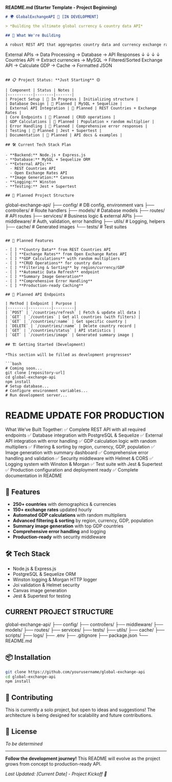 **README.md (Starter Template - Project Beginning)**

```markdown
# 🌍 GlobalExchangeAPI 🚧 [IN DEVELOPMENT]

> *Building the ultimate global currency & country data API*

## 🎯 What We're Building

A robust REST API that aggregates country data and currency exchange rates to provide calculated economic insights.

```
External APIs → Data Processing → Database → API Responses
     ↓               ↓               ↓           ↓
Countries API  → Extract currencies → MySQL → Filtered/Sorted
Exchange API  → Calculate GDP     → Cache  → Formatted JSON
```

## 📋 Project Status: **Just Starting** 🟡

| Component | Status | Notes |
|-----------|--------|-------|
| Project Setup | 🚧 In Progress | Initializing structure |
| Database Design | 📝 Planned | MySQL + Sequelize |
| External API Integration | 📝 Planned | REST Countries + Exchange Rates |
| Core Endpoints | 📝 Planned | CRUD operations |
| GDP Calculations | 📝 Planned | Population × random multiplier |
| Error Handling | 📝 Planned | Comprehensive error responses |
| Testing | 📝 Planned | Jest + Supertest |
| Documentation | 📝 Planned | API docs & examples |

## 🛠 Current Tech Stack Plan

- **Backend:** Node.js + Express.js
- **Database:** MySQL + Sequelize ORM
- **External APIs:** 
  - REST Countries API
  - Open Exchange Rates API
- **Image Generation:** Canvas
- **Logging:** Winston
- **Testing:** Jest + Supertest

## 📁 Planned Project Structure

```
global-exchange-api/
├── config/           # DB config, environment vars
├── controllers/      # Route handlers
├── models/           # Database models
├── routes/           # API routes
├── services/         # Business logic & external APIs
├── middleware/       # Auth, validation, error handling
├── utils/            # Logging, helpers
├── cache/            # Generated images
└── tests/            # Test suites
```

## 🚀 Planned Features

- [ ] **Country Data** from REST Countries API
- [ ] **Exchange Rates** from Open Exchange Rates API  
- [ ] **GDP Calculations** with random multipliers
- [ ] **CRUD Operations** for country data
- [ ] **Filtering & Sorting** by region/currency/GDP
- [ ] **Automatic Data Refresh** endpoint
- [ ] **Summary Image Generation**
- [ ] **Comprehensive Error Handling**
- [ ] **Production-ready Caching**

## 🔄 Planned API Endpoints

| Method | Endpoint | Purpose |
|--------|----------|---------|
| `POST` | `/countries/refresh` | Fetch & update all data |
| `GET` | `/countries` | Get all countries (with filters) |
| `GET` | `/countries/:name` | Get specific country |
| `DELETE` | `/countries/:name` | Delete country record |
| `GET` | `/countries/status` | API statistics |
| `GET` | `/countries/image` | Generated summary image |

## 🏗 Getting Started (Development)

*This section will be filled as development progresses*

```bash
# Coming soon...
git clone [repository-url]
cd global-exchange-api
npm install
# Setup database...
# Configure environment variables...
# Run development server...
```
# README UPDATE FOR PRODUCTION

What We've Built Together:
✅ Complete REST API with all required endpoints
✅ Database integration with PostgreSQL & Sequelize
✅ External API integration with error handling
✅ GDP calculation logic with random multipliers
✅ Filtering & sorting by region, currency, GDP, population
✅ Image generation with summary dashboard
✅ Comprehensive error handling and validation
✅ Security middleware with Helmet & CORS
✅ Logging system with Winston & Morgan
✅ Test suite with Jest & Supertest
✅ Production configuration and deployment ready
✅ Complete documentation in README


## 🚀 Features

- **250+ countries** with demographics & currencies
- **150+ exchange rates** updated hourly
- **Automated GDP calculations** with random multipliers
- **Advanced filtering & sorting** by region, currency, GDP, population
- **Summary image generation** with top GDP countries
- **Comprehensive error handling** and logging
- **Production-ready** with security middleware

## 🛠 Tech Stack

- Node.js & Express.js
- PostgreSQL & Sequelize ORM
- Winston logging & Morgan HTTP logger
- Joi validation & Helmet security
- Canvas image generation
- Jest & Supertest for testing


## CURRENT PROJECT STRUCTURE

global-exchange-api/
├── config/
├── controllers/
├── middleware/
├── models/
├── routes/
├── services/
├── tests/
├── utils/
├── cache/
├── scripts/
├── logs/
├── .env
├── .gitignore
├── package.json
└── README.md

## 📦 Installation

```bash
git clone https://github.com/yourusername/global-exchange-api
cd global-exchange-api
npm install
```

## 🤝 Contributing

This is currently a solo project, but open to ideas and suggestions! The architecture is being designed for scalability and future contributions.

## 📝 License

*To be determined*

---

**Follow the development journey!** This README will evolve as the project grows from concept to production-ready API.

*Last Updated: [Current Date] - Project Kickoff 🎉*
```


